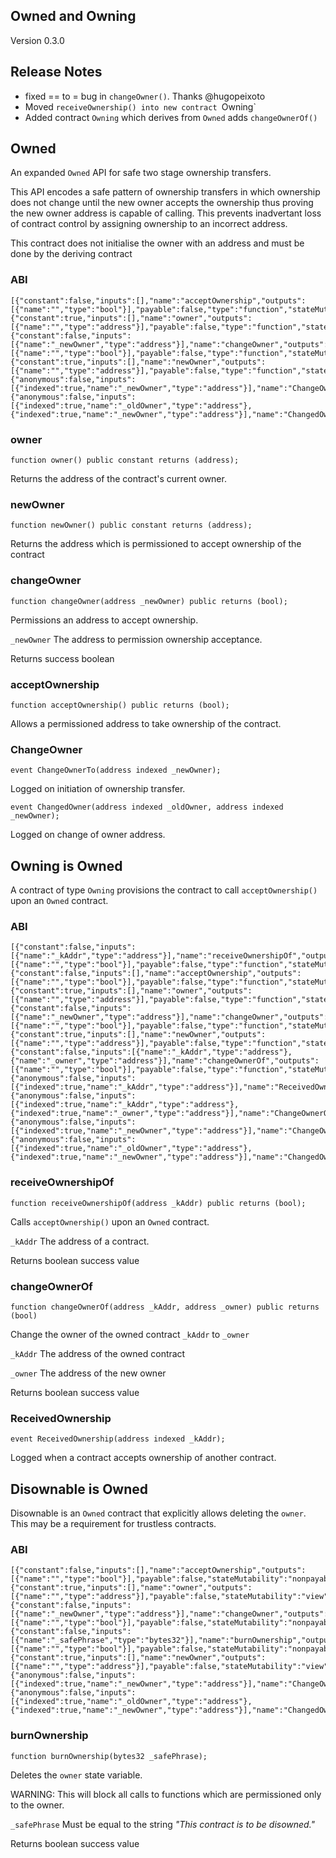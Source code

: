 ## Owned and Owning
Version 0.3.0

## Release Notes
* fixed == to = bug in `changeOwner()`. Thanks @hugopeixoto
* Moved `receiveOwnership() into new contract `Owning`
* Added contract `Owning` which derives from `Owned` adds `changeOwnerOf()`

## Owned

An expanded `Owned` API for safe two stage ownership transfers.

This API encodes a safe pattern of ownership transfers in which ownership does
not change until the new owner accepts the ownership thus proving the new owner
address is capable of calling. This prevents inadvertant loss of contract
control by assigning ownership to an incorrect address.

This contract does not initialise the owner with an address and must be done by
the deriving contract

### ABI
```
[{"constant":false,"inputs":[],"name":"acceptOwnership","outputs":[{"name":"","type":"bool"}],"payable":false,"type":"function","stateMutability":"nonpayable"},{"constant":true,"inputs":[],"name":"owner","outputs":[{"name":"","type":"address"}],"payable":false,"type":"function","stateMutability":"view"},{"constant":false,"inputs":[{"name":"_newOwner","type":"address"}],"name":"changeOwner","outputs":[{"name":"","type":"bool"}],"payable":false,"type":"function","stateMutability":"nonpayable"},{"constant":true,"inputs":[],"name":"newOwner","outputs":[{"name":"","type":"address"}],"payable":false,"type":"function","stateMutability":"view"},{"anonymous":false,"inputs":[{"indexed":true,"name":"_newOwner","type":"address"}],"name":"ChangeOwnerTo","type":"event"},{"anonymous":false,"inputs":[{"indexed":true,"name":"_oldOwner","type":"address"},{"indexed":true,"name":"_newOwner","type":"address"}],"name":"ChangedOwner","type":"event"}]
```

### owner
```
function owner() public constant returns (address);
```
Returns the address of the contract's current owner.

### newOwner
```
function newOwner() public constant returns (address);
```
Returns the address which is permissioned to accept ownership of the contract

### changeOwner
```
function changeOwner(address _newOwner) public returns (bool);
```
Permissions an address to accept ownership.

`_newOwner` The address to permission ownership acceptance.

Returns success boolean

### acceptOwnership
```
function acceptOwnership() public returns (bool);
```
Allows a permissioned address to take ownership of the contract.

### ChangeOwner
```
event ChangeOwnerTo(address indexed _newOwner);
```
Logged on initiation of ownership transfer.

```
event ChangedOwner(address indexed _oldOwner, address indexed _newOwner);
```
Logged on change of owner address.

## Owning is Owned
A contract of type `Owning` provisions the contract to call `acceptOwnership()`
upon an `Owned` contract.

### ABI
```
[{"constant":false,"inputs":[{"name":"_kAddr","type":"address"}],"name":"receiveOwnershipOf","outputs":[{"name":"","type":"bool"}],"payable":false,"type":"function","stateMutability":"nonpayable"},{"constant":false,"inputs":[],"name":"acceptOwnership","outputs":[{"name":"","type":"bool"}],"payable":false,"type":"function","stateMutability":"nonpayable"},{"constant":true,"inputs":[],"name":"owner","outputs":[{"name":"","type":"address"}],"payable":false,"type":"function","stateMutability":"view"},{"constant":false,"inputs":[{"name":"_newOwner","type":"address"}],"name":"changeOwner","outputs":[{"name":"","type":"bool"}],"payable":false,"type":"function","stateMutability":"nonpayable"},{"constant":true,"inputs":[],"name":"newOwner","outputs":[{"name":"","type":"address"}],"payable":false,"type":"function","stateMutability":"view"},{"constant":false,"inputs":[{"name":"_kAddr","type":"address"},{"name":"_owner","type":"address"}],"name":"changeOwnerOf","outputs":[{"name":"","type":"bool"}],"payable":false,"type":"function","stateMutability":"nonpayable"},{"anonymous":false,"inputs":[{"indexed":true,"name":"_kAddr","type":"address"}],"name":"ReceivedOwnership","type":"event"},{"anonymous":false,"inputs":[{"indexed":true,"name":"_kAddr","type":"address"},{"indexed":true,"name":"_owner","type":"address"}],"name":"ChangeOwnerOf","type":"event"},{"anonymous":false,"inputs":[{"indexed":true,"name":"_newOwner","type":"address"}],"name":"ChangeOwnerTo","type":"event"},{"anonymous":false,"inputs":[{"indexed":true,"name":"_oldOwner","type":"address"},{"indexed":true,"name":"_newOwner","type":"address"}],"name":"ChangedOwner","type":"event"}]
```

### receiveOwnershipOf
```
function receiveOwnershipOf(address _kAddr) public returns (bool);
```
Calls `acceptOwnership()` upon an `Owned` contract.

`_kAddr` The address of a contract.

Returns boolean success value

### changeOwnerOf
```
function changeOwnerOf(address _kAddr, address _owner) public returns (bool)
```
Change the owner of the owned contract `_kAddr` to `_owner`

`_kAddr` The address of the owned contract

`_owner` The address of the new owner

Returns boolean success value

### ReceivedOwnership
```
event ReceivedOwnership(address indexed _kAddr);
```
Logged when a contract accepts ownership of another contract.

## Disownable is Owned
Disownable is an `Owned` contract that explicitly allows deleting the `owner`.  This may be a requirement for trustless contracts.

### ABI
```
[{"constant":false,"inputs":[],"name":"acceptOwnership","outputs":[{"name":"","type":"bool"}],"payable":false,"stateMutability":"nonpayable","type":"function"},{"constant":true,"inputs":[],"name":"owner","outputs":[{"name":"","type":"address"}],"payable":false,"stateMutability":"view","type":"function"},{"constant":false,"inputs":[{"name":"_newOwner","type":"address"}],"name":"changeOwner","outputs":[{"name":"","type":"bool"}],"payable":false,"stateMutability":"nonpayable","type":"function"},{"constant":false,"inputs":[{"name":"_safePhrase","type":"bytes32"}],"name":"burnOwnership","outputs":[{"name":"","type":"bool"}],"payable":false,"stateMutability":"nonpayable","type":"function"},{"constant":true,"inputs":[],"name":"newOwner","outputs":[{"name":"","type":"address"}],"payable":false,"stateMutability":"view","type":"function"},{"anonymous":false,"inputs":[{"indexed":true,"name":"_newOwner","type":"address"}],"name":"ChangeOwnerTo","type":"event"},{"anonymous":false,"inputs":[{"indexed":true,"name":"_oldOwner","type":"address"},{"indexed":true,"name":"_newOwner","type":"address"}],"name":"ChangedOwner","type":"event"}]
```

### burnOwnership
```
function burnOwnership(bytes32 _safePhrase);
```
Deletes the `owner` state variable.

WARNING: This will block all calls to functions which are permissioned only to the owner.

`_safePhrase` Must be equal to the string *"This contract is to be disowned."*

Returns boolean success value

